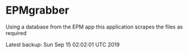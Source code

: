 # EPMgrabber
Using a database from the EPM app this application scrapes the files as required


Latest backup: Sun Sep 15 02:02:01 UTC 2019
